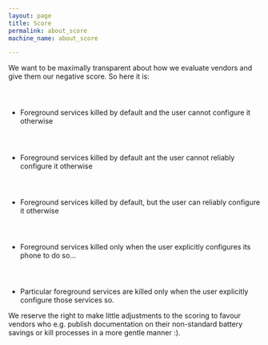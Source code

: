 ```yaml
---
layout: page
title: Score
permalink: about_score
machine_name: about_score

---
```


We want to be maximally transparent about how we evaluate vendors and give them our negative score. So here it is:

<h4><img src="/assets/img/placeholder.svg" class="award-icon score-full" alt="">
<img src="/assets/img/placeholder.svg" class="award-icon score-full" alt="">
<img src="/assets/img/placeholder.svg" class="award-icon score-full" alt="">
<img src="/assets/img/placeholder.svg" class="award-icon score-full" alt="">
<img src="/assets/img/placeholder.svg" class="award-icon score-full" alt=""></h4>

* Foreground services killed by default and the user cannot configure it otherwise

<h4><img src="/assets/img/placeholder.svg" class="award-icon score-full" alt="">
<img src="/assets/img/placeholder.svg" class="award-icon score-full" alt="">
<img src="/assets/img/placeholder.svg" class="award-icon score-full" alt="">
<img src="/assets/img/placeholder.svg" class="award-icon score-full" alt="">
<img src="/assets/img/placeholder.svg" class="award-icon score-empty" alt=""></h4>

* Foreground services killed by default ant the user cannot reliably configure it otherwise

<h4><img src="/assets/img/placeholder.svg" class="award-icon score-full" alt="">
<img src="/assets/img/placeholder.svg" class="award-icon score-full" alt="">
<img src="/assets/img/placeholder.svg" class="award-icon score-full" alt="">
<img src="/assets/img/placeholder.svg" class="award-icon score-empty" alt="">
<img src="/assets/img/placeholder.svg" class="award-icon score-empty" alt=""></h4>

* Foreground services killed by default, but the user can reliably configure it otherwise

<h4><img src="/assets/img/placeholder.svg" class="award-icon score-full" alt="">
<img src="/assets/img/placeholder.svg" class="award-icon score-full" alt="">
<img src="/assets/img/placeholder.svg" class="award-icon score-empty" alt="">
<img src="/assets/img/placeholder.svg" class="award-icon score-empty" alt="">
<img src="/assets/img/placeholder.svg" class="award-icon score-empty" alt=""></h4>

* Foreground services killed only when the user explicitly configures its phone to do so…

<h4><img src="/assets/img/placeholder.svg" class="award-icon score-full" alt="">
<img src="/assets/img/placeholder.svg" class="award-icon score-empty" alt="">
<img src="/assets/img/placeholder.svg" class="award-icon score-empty" alt="">
<img src="/assets/img/placeholder.svg" class="award-icon score-empty" alt="">
<img src="/assets/img/placeholder.svg" class="award-icon score-empty" alt=""></h4>

* Particular foreground services are killed only when the user explicitly configure those services so.

We reserve the right to make little adjustments to the scoring to favour vendors who e.g. publish documentation on their non-standard battery savings or kill processes in a more gentle manner :).
